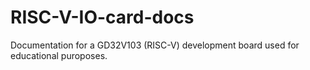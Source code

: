 # RISC-V-IO-card-docs
Documentation for a GD32V103 (RISC-V) development board used for educational puroposes.
